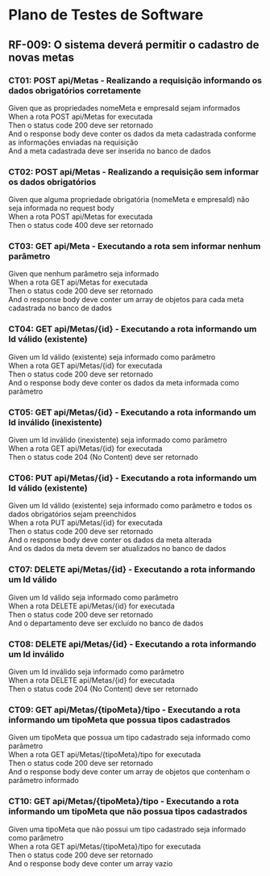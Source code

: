 # Plano de Testes de Software

## RF-009: O sistema deverá permitir o cadastro de novas metas

### CT01: POST api/Metas - Realizando a requisição informando os dados obrigatórios corretamente

Given que as propriedades nomeMeta e empresaId sejam informados <br />
When a rota POST api/Metas for executada <br />
Then o status code 200 deve ser retornado <br />
And o response body deve conter os dados da meta cadastrada conforme as informações enviadas na requisição <br />
And a meta cadastrada deve ser inserida no banco de dados <br />

### CT02: POST api/Metas - Realizando a requisição sem informar os dados obrigatórios

Given que alguma propriedade obrigatória (nomeMeta e empresaId) não seja informada no request body <br />
When a rota POST api/Metas for executada <br />
Then o status code 400 deve ser retornado <br />

### CT03: GET api/Meta - Executando a rota sem informar nenhum parâmetro

Given que nenhum parâmetro seja informado <br />
When a rota GET api/Metas for executada <br />
Then o status code 200 deve ser retornado <br />
And o response body deve conter um array de objetos para cada meta cadastrada no banco de dados <br />

### CT04: GET api/Metas/{id} - Executando a rota informando um Id válido (existente)

Given um Id válido (existente) seja informado como parâmetro <br />
When a rota GET api/Metas/{id} for executada <br />
Then o status code 200 deve ser retornado <br />
And o response body deve conter os dados da meta informada como parâmetro <br />

### CT05: GET api/Metas/{id} - Executando a rota informando um Id inválido (inexistente)

Given um Id inválido (inexistente) seja informado como parâmetro <br />
When a rota GET api/Metas/{id} for executada <br />
Then o status code 204 (No Content) deve ser retornado <br />

### CT06: PUT api/Metas/{id} - Executando a rota informando um Id válido (existente)

Given um Id válido (existente) seja informado como parâmetro e todos os dados obrigatórios sejam preenchidos <br />
When a rota PUT api/Metas/{id} for executada <br />
Then o status code 200 deve ser retornado <br />
And o response body deve conter os dados da meta alterada <br />
And os dados da meta devem ser atualizados no banco de dados <br />

### CT07: DELETE api/Metas/{id} - Executando a rota informando um Id válido

Given um Id válido seja informado como parâmetro <br />
When a rota DELETE api/Metas/{id} for executada <br />
Then o status code 200 deve ser retornado <br />
And o departamento deve ser excluído no banco de dados <br />

### CT08: DELETE api/Metas/{id} - Executando a rota informando um Id inválido

Given um Id inválido seja informado como parâmetro <br />
When a rota DELETE api/Metas/{id} for executada <br />
Then o status code 204 (No Content) deve ser retornado <br />

### CT09: GET api/Metas/{tipoMeta}/tipo - Executando a rota informando um tipoMeta que possua tipos cadastrados

Given um tipoMeta que possua um tipo cadastrado seja informado como parâmetro <br />
When a rota GET api/Metas/{tipoMeta}/tipo for executada <br />
Then o status code 200 deve ser retornado <br />
And o response body deve conter um array de objetos que contenham o parâmetro informado <br />

### CT10: GET api/Metas/{tipoMeta}/tipo - Executando a rota informando um tipoMeta que não possua tipos cadastrados

Given uma tipoMeta que não possui um tipo cadastrado seja informado como parâmetro <br />
When a rota GET api/Metas/{tipoMeta}/tipo for executada <br />
Then o status code 200 deve ser retornado <br />
And o response body deve conter um array vazio <br />
